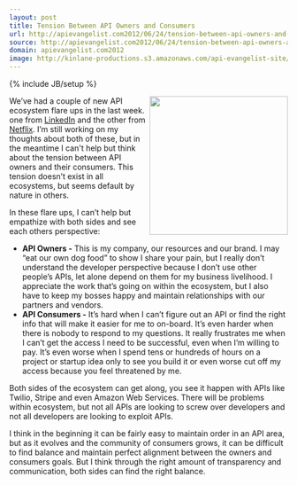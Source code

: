 ```yaml
---
layout: post
title: Tension Between API Owners and Consumers
url: http://apievangelist.com2012/06/24/tension-between-api-owners-and-consumers/
source: http://apievangelist.com2012/06/24/tension-between-api-owners-and-consumers/
domain: apievangelist.com2012
image: http://kinlane-productions.s3.amazonaws.com/api-evangelist-site/blog/knight-dragon-standoff.jpg
---
```

{% include JB/setup %}<p>
     <img src="http://kinlane-productions.s3.amazonaws.com/knight-dragon-standoff.jpg"  width="250" align="right" />
</p>
<p>
     We’ve had a couple of new API ecosystem flare ups in the last week. one from <a title="LinkedIn" href="http://blog.programmableweb.com/2012/06/21/linkedin-shuts-down-headhunting-app-how-open-is-open/">LinkedIn</a> and the other from <a title="Netflix" href="http://goodfil.ms/blog/posts/2012/06/18/netflix-quietly-smothers-3rd-party-app-ecosystem/">Netflix</a>. I’m still working on my thoughts about both of these, but in the meantime I can't help but think about the tension between API owners and their consumers. This tension doesn’t exist in all ecosystems, but seems default by nature in others.
</p>
<p>
     In these flare ups, I can’t help but empathize with both sides and see each others perspective:
</p>
<ul>
     <li>
          <strong>API Owners -</strong> This is my company, our resources and our brand. I may “eat our own dog food” to show I share your pain, but I really don’t understand the developer perspective because I don’t use other people’s APIs, let alone depend on them for my business livelihood. I appreciate the work that’s going on within the ecosystem, but I also have to keep my bosses happy and maintain relationships with our partners and vendors.
     </li>
     <li>
          <strong>API Consumers -</strong> It’s hard when I can’t figure out an API or find the right info that will make it easier for me to on-board. It’s even harder when there is nobody to respond to my questions. It really frustrates me when I can’t get the access I need to be successful, even when I’m willing to pay. It’s even worse when I spend tens or hundreds of hours on a project or startup idea only to see you build it or even worse cut off my access because you feel threatened by me.
     </li>
</ul>
<p>
     Both sides of the ecosystem can get along, you see it happen with APIs like Twilio, Stripe and even Amazon Web Services. There will be problems within ecosystem, but not all APIs are looking to screw over developers and not all developers are looking to exploit APIs.
</p>
<p>
     I think in the beginning it can be fairly easy to maintain order in an API area, but as it evolves and the community of consumers grows, it can be difficult to find balance and maintain perfect alignment between the owners and consumers goals. But I think through the right amount of transparency and communication, both sides can find the right balance.
</p>
